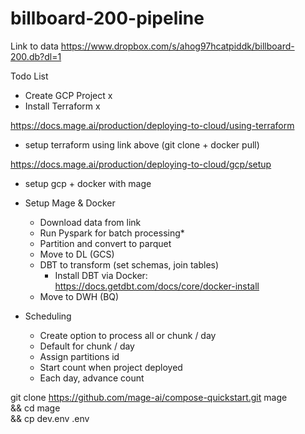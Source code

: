 # billboard-200-pipeline

Link to data
https://www.dropbox.com/s/ahog97hcatpiddk/billboard-200.db?dl=1

Todo List
- Create GCP Project x
- Install Terraform x

https://docs.mage.ai/production/deploying-to-cloud/using-terraform
- setup terraform using link above (git clone + docker pull)

https://docs.mage.ai/production/deploying-to-cloud/gcp/setup
- setup gcp + docker with mage

- Setup Mage & Docker
    - Download data from link
    - Run Pyspark for batch processing*
    - Partition and convert to parquet
    - Move to DL (GCS)
    - DBT to transform (set schemas, join tables)
        - Install DBT via Docker: https://docs.getdbt.com/docs/core/docker-install
    - Move to DWH (BQ)

- Scheduling
    - Create option to process all or chunk / day
    - Default for chunk / day
    - Assign partitions id
    - Start count when project deployed
    - Each day, advance count

git clone https://github.com/mage-ai/compose-quickstart.git mage \
&& cd mage \
&& cp dev.env .env